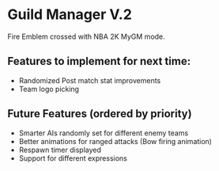 # Guild Manager V.2

Fire Emblem crossed with NBA 2K MyGM mode.

## Features to implement for next time:

- Randomized Post match stat improvements
- Team logo picking

## Future Features (ordered by priority)

- Smarter AIs randomly set for different enemy teams
- Better animations for ranged attacks (Bow firing animation)
- Respawn timer displayed
- Support for different expressions
